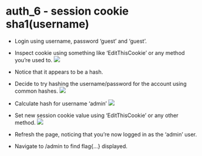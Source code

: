 # auth_6 - session cookie sha1(username)
- Login using username, password ‘guest’ and ‘guest’. 
- Inspect cookie using something like ‘EditThisCookie’ or any method you’re used to.
![](https://d2mxuefqeaa7sj.cloudfront.net/s_D1CF04A7F2975FBE28B89C00E052CDE16A28AD0D6622A39C029738E493BE6857_1528331821059_Screenshot+2018-06-06+17.36.44.png)

- Notice that it appears to be a hash.
- Decide to try hashing the username/password for the account using common hashes.
![](https://d2mxuefqeaa7sj.cloudfront.net/s_D1CF04A7F2975FBE28B89C00E052CDE16A28AD0D6622A39C029738E493BE6857_1528331937308_Screenshot+2018-06-06+17.38.43.png)

- Calculate hash for username ‘admin’
![](https://d2mxuefqeaa7sj.cloudfront.net/s_D1CF04A7F2975FBE28B89C00E052CDE16A28AD0D6622A39C029738E493BE6857_1528331972781_Screenshot+2018-06-06+17.39.17.png)

- Set new session cookie value using ‘EditThisCookie’ or any other method.
![](https://d2mxuefqeaa7sj.cloudfront.net/s_D1CF04A7F2975FBE28B89C00E052CDE16A28AD0D6622A39C029738E493BE6857_1528332106498_Screenshot+2018-06-06+17.40.04.png)

- Refresh the page, noticing that you’re now logged in as the ‘admin’ user.
- Navigate to /admin to find flag{…} displayed.
